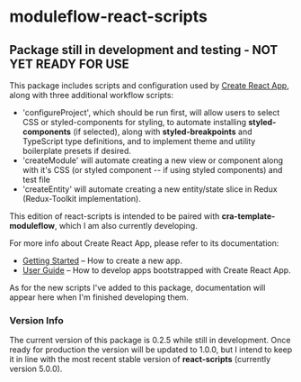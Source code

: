 # moduleflow-react-scripts

## Package still in development and testing - NOT YET READY FOR USE 

This package includes scripts and configuration used by [Create React App](https://github.com/facebook/create-react-app), along with three additional workflow scripts:<br>

- 'configureProject', which should be run first, will allow users to select CSS or styled-components for styling, to automate installing **styled-components** (if selected), along with **styled-breakpoints** and TypeScript type definitions, and to implement theme and utility boilerplate presets if desired.<br>
- 'createModule' will automate creating a new view or component along with it's CSS (or styled component -- if using styled components) and test file<br>
- 'createEntity' will automate creating a new entity/state slice in Redux (Redux-Toolkit implementation).<br>

This edition of react-scripts is intended to be paired with **cra-template-moduleflow**, which I am also currently developing.<br>

For more info about Create React App, please refer to its documentation:<br>

- [Getting Started](https://facebook.github.io/create-react-app/docs/getting-started) – How to create a new app.
- [User Guide](https://facebook.github.io/create-react-app/) – How to develop apps bootstrapped with Create React App.<br>

As for the new scripts I've added to this package, documentation will appear here when I'm finished developing them.

### Version Info

The current version of this package is 0.2.5 while still in development. Once ready for production the version will be updated to 1.0.0, but I intend to keep it in line with the most recent stable version of **react-scripts** (currently version 5.0.0).
